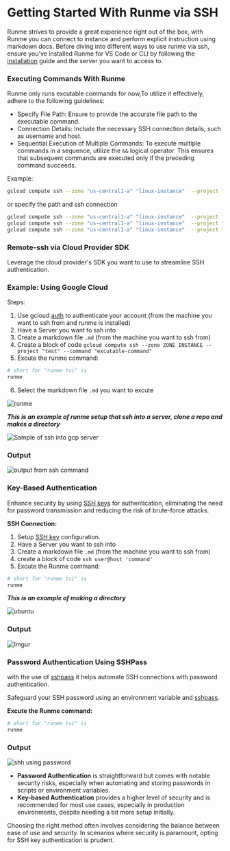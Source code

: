 # Getting Started With Runme via SSH

Runme strives to provide a great experience right out of the box, with Runme you can connect to instance and perform explicit instruction using markdown docs. Before diving into different ways to use runme via ssh, ensure you've installed Runme for VS Code or CLI by following the [installation](/install#runme-for-vs-code) guide and the server you want to access to.

### Executing Commands With Runme

Runme only runs excutable commands for now,To utilize it effectively, adhere to the following guidelines:
* Specify File Path: Ensure to provide the accurate file path to the executable command.
* Connection Details: Include the necessary SSH connection details, such as username and host.
* Sequential Execution of Multiple Commands: To execute multiple commands in a sequence, utilize the `&&` logical operator. This ensures that subsequent commands are executed only if the preceding command succeeds.

Example:

```sh
gcloud compute ssh --zone "us-central1-a" "linux-instance"  --project "development" --command "mkdir runme && cd runme && ls -la"
```

or specify the path and ssh connection

```sh
gcloud compute ssh --zone "us-central1-a" "linux-instance"  --project "development" --command "mkdir runme"
gcloud compute ssh --zone "us-central1-a" "linux-instance"  --project "development" --command " cd runme"
gcloud compute ssh --zone "us-central1-a" "linux-instance"  --project "development" --command " ls -la "
```

 ### Remote-ssh via Cloud Provider SDK
 
Leverage the cloud provider's SDK you want to use to streamline SSH authentication. 

### Example: Using Google Cloud

Steps: 
1. Use gcloud [auth](https://cloud.google.com/sdk/gcloud/reference/compute/ssh#--command) to authenticate your account (from the machine you want to ssh from and runme is installed)
2. Have a Server you want to ssh into
3. Create a markdown file `.md` (from the machine you want to ssh from)
4. Create a block of code `gcloud compute ssh --zone ZONE INSTANCE --project "test" --command "excutable-command"`
5. Excute the runme command:

```sh
# short for "runme tui" is
runme
```

6. Select the markdown file `.md` you want to excute

![runme](https://i.imgur.com/5CGxKCZ.png)

***This is an example of runme setup that ssh into a server, clone a repo and makes a directory***

![Sample of ssh into gcp server](https://i.imgur.com/K4k79mM.png)

### Output

![output from ssh command](https://i.imgur.com/f2XPOLB.png)

 ### Key-Based Authentication 

Enhance security by using [SSH keys](https://docs.oracle.com/en/cloud/cloud-at-customer/occ-get-started/generate-ssh-key-pair.html#GUID-8B9E7FCB-CEA3-4FB3-BF1A-FD3406A2432F) for authentication, eliminating the need for password transmission and reducing the risk of brute-force attacks.

**SSH Connection:**

1. Setup [SSH key]((https://docs.oracle.com/en/cloud/cloud-at-customer/occ-get-started/generate-ssh-key-pair.html#GUID-8B9E7FCB-CEA3-4FB3-BF1A-FD3406A2432F)) configuration.
2. Have a Server you want to ssh into 
3. Create a markdown file `.md` (from the machine you want to ssh from)
4. create a block of code `ssh user@host 'command'`
5. Excute the Runme command:

```sh
# short for "runme tui" is 
runme
```

***This is an example of making a directory***

![ubuntu](https://i.imgur.com/gG90hHJ.png)

### Output 

![Imgur](https://i.imgur.com/2lbTrEi.png)

### Password Authentication Using SSHPass

with the use of [sshpass](https://www.redhat.com/sysadmin/ssh-automation-sshpass) it helps automate SSH connections with password authentication.

Safeguard your SSH password using an environment variable and [sshpass]((https://www.redhat.com/sysadmin/ssh-automation-sshpass)).

**Excute the Runme command:**

```sh
# short for "runme tui" is
runme
```

### Output

![shh using password](https://i.imgur.com/VZq7bCk.png)

- **Password Authentication** is straightforward but comes with notable security risks, especially when automating and storing passwords in scripts or environment variables.
- **Key-based Authentication** provides a higher level of security and is recommended for most use cases, especially in production environments, despite needing a bit more setup initially.

Choosing the right method often involves considering the balance between ease of use and security. In scenarios where security is paramount, opting for SSH key authentication is prudent.